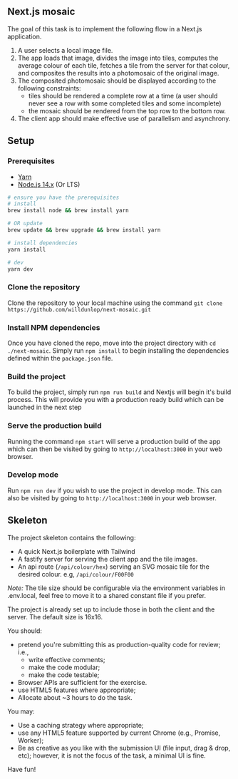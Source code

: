 ## Next.js mosaic

The goal of this task is to implement the following flow in a Next.js application.

1. A user selects a local image file.
2. The app loads that image, divides the image into tiles, computes the average
   colour of each tile, fetches a tile from the server for that colour, and
   composites the results into a photomosaic of the original image.
3. The composited photomosaic should be displayed according to the following
   constraints:
   - tiles should be rendered a complete row at a time (a user should never
     see a row with some completed tiles and some incomplete)
   - the mosaic should be rendered from the top row to the bottom row.
4. The client app should make effective use of parallelism and asynchrony.

## Setup

### Prerequisites

- [Yarn](https://yarnpkg.com/lang/en/docs/install/#mac-tab)
- [Node.js 14.x](https://nodejs.org/en/) (Or LTS)

```bash
# ensure you have the prerequisites
# install
brew install node && brew install yarn

# OR update
brew update && brew upgrade && brew install yarn

# install dependencies
yarn install

# dev
yarn dev
```

### Clone the repository

Clone the repository to your local machine using the command `git clone https://github.com/willdunlop/next-mosaic.git`

### Install NPM dependencies

Once you have cloned the repo, move into the project directory with `cd ./next-mosaic`.
Simply run `npm install` to begin installing the dependencies defined within the `package.json` file.

### Build the project

To build the project, simply run `npm run build` and Nextjs will begin it's build process. This will provide you with a production ready build which can be launched in the next step

### Serve the production build

Running the command `npm start` will serve a production build of the app which can then be visited by going to `http://localhost:3000` in your web browser.

### Develop mode

Run `npm run dev` if you wish to use the project in develop mode. This can also be visited by going to `http://localhost:3000` in your web browser.

## Skeleton

The project skeleton contains the following:

- A quick Next.js boilerplate with Tailwind
- A fastify server for serving the client app and the tile images.
- An api route (`/api/colour/hex`) serving an SVG mosaic tile for the desired colour. e.g, `/api/colour/F00F00`

_Note:_
The tile size should be configurable via the environment variables in .env.local, feel free to move it to a shared constant file if you prefer.

The project is already set up to include those in both the client and the server. The default size is 16x16.

You should:

- pretend you're submitting this as production-quality code for review; i.e.,
  - write effective comments;
  - make the code modular;
  - make the code testable;
- Browser APIs are sufficient for the exercise.
- use HTML5 features where appropriate;
- Allocate about ~3 hours to do the task.

You may:

- Use a caching strategy where appropriate;
- use any HTML5 feature supported by current Chrome (e.g., Promise, Worker);
- Be as creative as you like with the submission UI (file input, drag & drop,
  etc); however, it is not the focus of the task, a minimal UI is fine.

Have fun!
